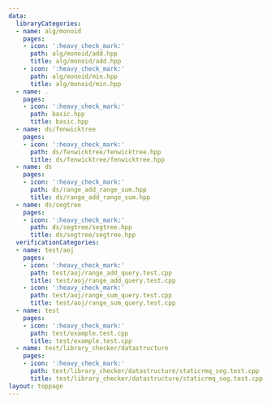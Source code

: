 ```yaml
---
data:
  libraryCategories:
  - name: alg/monoid
    pages:
    - icon: ':heavy_check_mark:'
      path: alg/monoid/add.hpp
      title: alg/monoid/add.hpp
    - icon: ':heavy_check_mark:'
      path: alg/monoid/min.hpp
      title: alg/monoid/min.hpp
  - name: .
    pages:
    - icon: ':heavy_check_mark:'
      path: basic.hpp
      title: basic.hpp
  - name: ds/fenwicktree
    pages:
    - icon: ':heavy_check_mark:'
      path: ds/fenwicktree/fenwicktree.hpp
      title: ds/fenwicktree/fenwicktree.hpp
  - name: ds
    pages:
    - icon: ':heavy_check_mark:'
      path: ds/range_add_range_sum.hpp
      title: ds/range_add_range_sum.hpp
  - name: ds/segtree
    pages:
    - icon: ':heavy_check_mark:'
      path: ds/segtree/segtree.hpp
      title: ds/segtree/segtree.hpp
  verificationCategories:
  - name: test/aoj
    pages:
    - icon: ':heavy_check_mark:'
      path: test/aoj/range_add_query.test.cpp
      title: test/aoj/range_add_query.test.cpp
    - icon: ':heavy_check_mark:'
      path: test/aoj/range_sum_query.test.cpp
      title: test/aoj/range_sum_query.test.cpp
  - name: test
    pages:
    - icon: ':heavy_check_mark:'
      path: test/example.test.cpp
      title: test/example.test.cpp
  - name: test/library_checker/datastructure
    pages:
    - icon: ':heavy_check_mark:'
      path: test/library_checker/datastructure/staticrmq_seg.test.cpp
      title: test/library_checker/datastructure/staticrmq_seg.test.cpp
layout: toppage
---
```

